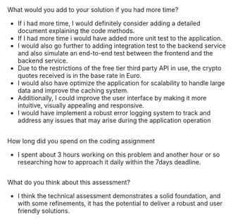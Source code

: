 ##
What would you add to your solution if you had more time?
- If i had  more time, I would definitely consider adding a detailed document explaining the code methods.
- If I had more time i would have added more unit test to the application.
- I would also go further to adding integration test to the backend service and also simulate an end-to-end test between the frontend and the backend service.
- Due to the restrictions of the free tier third party API in use, the crypto quotes received is in the base rate in Euro.
- I would also have optimize the application for scalability to handle large data and improve the caching system.
- Additionally, I could improve the user interface by making it more intuitive, visually appealing and responsive.
- I would have implement a robust error logging system to track and address any issues that may arise during the application operation

##
How long did you spend on the coding assignment
-  I spent about 3 hours working on this problem and another hour or so researching how to approach it daily within the 7days deadline.

##
What do you think about this assessment?
- I think the technical assessment demonstrates a solid foundation, and with some refinements, it has the potential to deliver a robust and user friendly solutions.